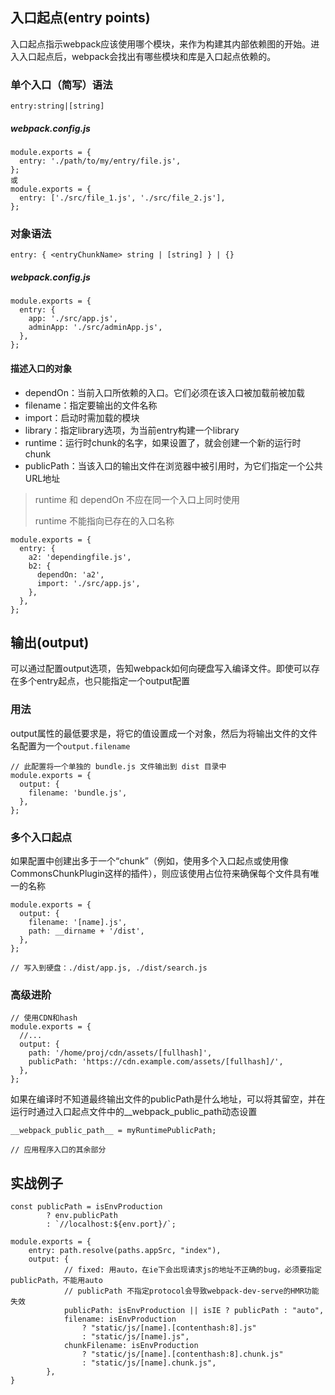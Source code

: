 ## 入口起点(entry points)
入口起点指示webpack应该使用哪个模块，来作为构建其内部依赖图的开始。进入入口起点后，webpack会找出有哪些模块和库是入口起点依赖的。
### 单个入口（简写）语法
`entry:string|[string]`

##### webpack.config.js
```
module.exports = {
  entry: './path/to/my/entry/file.js',
};
或
module.exports = {
  entry: ['./src/file_1.js', './src/file_2.js'],
};
```

### 对象语法
`entry: { <entryChunkName> string | [string] } | {}`
##### webpack.config.js
```
module.exports = {
  entry: {
    app: './src/app.js',
    adminApp: './src/adminApp.js',
  },
};
```
#### 描述入口的对象
- dependOn：当前入口所依赖的入口。它们必须在该入口被加载前被加载
- filename：指定要输出的文件名称
- import：启动时需加载的模块
- library：指定library选项，为当前entry构建一个library
- runtime：运行时chunk的名字，如果设置了，就会创建一个新的运行时chunk
- publicPath：当该入口的输出文件在浏览器中被引用时，为它们指定一个公共URL地址

> runtime 和 dependOn 不应在同一个入口上同时使用
> 
> runtime 不能指向已存在的入口名称

```
module.exports = {
  entry: {
    a2: 'dependingfile.js',
    b2: {
      dependOn: 'a2',
      import: './src/app.js',
    },
  },
};
```


## 输出(output)
可以通过配置output选项，告知webpack如何向硬盘写入编译文件。即使可以存在多个entry起点，也只能指定一个output配置

### 用法
output属性的最低要求是，将它的值设置成一个对象，然后为将输出文件的文件名配置为一个`output.filename`
```
// 此配置将一个单独的 bundle.js 文件输出到 dist 目录中
module.exports = {
  output: {
    filename: 'bundle.js',
  },
};
```

### 多个入口起点
如果配置中创建出多于一个“chunk”（例如，使用多个入口起点或使用像CommonsChunkPlugin这样的插件），则应该使用占位符来确保每个文件具有唯一的名称
```
module.exports = {
  output: {
    filename: '[name].js',
    path: __dirname + '/dist',
  },
};

// 写入到硬盘：./dist/app.js, ./dist/search.js
```

### 高级进阶
```
// 使用CDN和hash
module.exports = {
  //...
  output: {
    path: '/home/proj/cdn/assets/[fullhash]',
    publicPath: 'https://cdn.example.com/assets/[fullhash]/',
  },
};
```
如果在编译时不知道最终输出文件的publicPath是什么地址，可以将其留空，并在运行时通过入口起点文件中的__webpack_public_path动态设置
```
__webpack_public_path__ = myRuntimePublicPath;

// 应用程序入口的其余部分
```

## 实战例子
```
const publicPath = isEnvProduction
        ? env.publicPath
        : `//localhost:${env.port}/`;
        
module.exports = {  
    entry: path.resolve(paths.appSrc, "index"),
    output: {
            // fixed: 用auto，在ie下会出现请求js的地址不正确的bug，必须要指定publicPath，不能用auto
            // publicPath 不指定protocol会导致webpack-dev-serve的HMR功能失效
            publicPath: isEnvProduction || isIE ? publicPath : "auto",
            filename: isEnvProduction
                ? "static/js/[name].[contenthash:8].js"
                : "static/js/[name].js",
            chunkFilename: isEnvProduction
                ? "static/js/[name].[contenthash:8].chunk.js"
                : "static/js/[name].chunk.js",
        },
}
```

